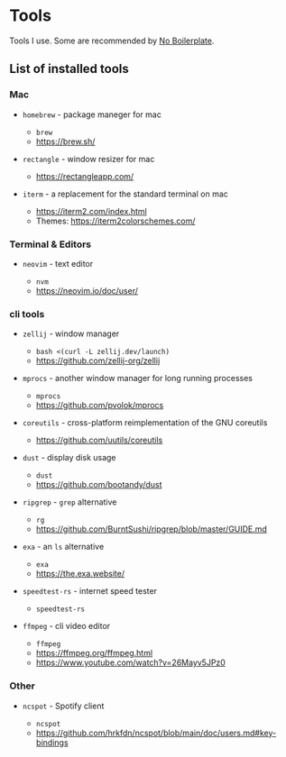 # Tools

Tools I use. Some are recommended by [No Boilerplate](https://www.youtube.com/watch?v=dFkGNe4oaKk).

## List of installed tools

### Mac

- `homebrew` - package maneger for mac

  - `brew`
  - https://brew.sh/

- `rectangle` - window resizer for mac

  - https://rectangleapp.com/

- `iterm` - a replacement for the standard terminal on mac
  - https://iterm2.com/index.html
  - Themes: https://iterm2colorschemes.com/

### Terminal & Editors

- `neovim` - text editor

  - `nvm`
  - https://neovim.io/doc/user/

### cli tools

- `zellij` - window manager

  - `bash <(curl -L zellij.dev/launch)`
  - https://github.com/zellij-org/zellij

- `mprocs` - another window manager for long running processes

  - `mprocs`
  - https://github.com/pvolok/mprocs

- `coreutils` - cross-platform reimplementation of the GNU coreutils

  - https://github.com/uutils/coreutils

- `dust` - display disk usage

  - `dust`
  - https://github.com/bootandy/dust

- `ripgrep` - `grep` alternative

  - `rg`
  - https://github.com/BurntSushi/ripgrep/blob/master/GUIDE.md

- `exa` - an `ls` alternative

  - `exa`
  - https://the.exa.website/

- `speedtest-rs` - internet speed tester

  - `speedtest-rs`

- `ffmpeg` - cli video editor

  - `ffmpeg`
  - https://ffmpeg.org/ffmpeg.html
  - https://www.youtube.com/watch?v=26Mayv5JPz0

### Other

- `ncspot` - Spotify client

  - `ncspot`
  - https://github.com/hrkfdn/ncspot/blob/main/doc/users.md#key-bindings
